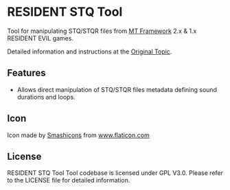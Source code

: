 RESIDENT STQ Tool
=======================

Tool for manipulating STQ/STQR files from [MT Framework](https://en.wikipedia.org/wiki/MT_Framework) 2.x & 1.x RESIDENT EVIL games.

Detailed information and instructions at the [Original Topic](https://residentevilmodding.boards.net/thread/13998/resident-evil-stq-editor).

## Features

* Allows direct manipulation of STQ/STQR files metadata defining sound durations and loops.

## Icon

<div>Icon made by <a href="https://www.flaticon.com/authors/smashicons" title="Smashicons">Smashicons</a> from <a href="https://www.flaticon.com/" title="Flaticon">www.flaticon.com</a></div>

## License

RESIDENT STQ Tool Tool codebase is  licensed under GPL V3.0.
Please refer to the LICENSE file for detailed information.
